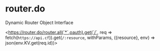 # router.do
Dynamic Router Object Interface

<https://router.do/router.all(`*`,oauth).get(`/`, req => fetch(`https://api.cf`)).get(`/:resource`, withParams, ({resource}, env) => json(env.KV.get(req.id))>
